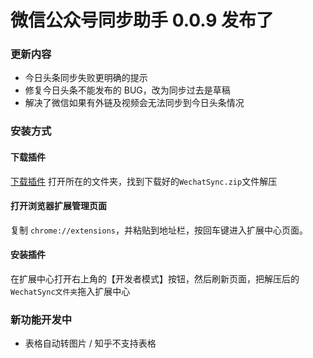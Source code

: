 # 微信公众号同步助手 0.0.9 发布了

### 更新内容

- 今日头条同步失败更明确的提示
- 修复今日头条不能发布的 BUG，改为同步过去是草稿
- 解决了微信如果有外链及视频会无法同步到今日头条情况

### 安装方式

#### 下载插件

[下载插件](https://qkd-app.koudaipc.com/demo/wechatsync/release/0.0.9/WechatSync.zip) 打开所在的文件夹，找到下载好的`WechatSync.zip`文件解压

#### 打开浏览器扩展管理页面

复制 `chrome://extensions`，并粘贴到地址栏，按回车键进入扩展中心页面。

#### 安装插件

在扩展中心打开右上角的【开发者模式】按钮，然后刷新页面，把解压后的`WechatSync文件夹`拖入扩展中心

### 新功能开发中

- 表格自动转图片 / 知乎不支持表格
